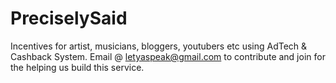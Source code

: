 # PreciselySaid
Incentives for artist, musicians, bloggers, youtubers etc using AdTech &amp; Cashback System. Email @ letyaspeak@gmail.com to contribute and join for the helping us build this service. 
